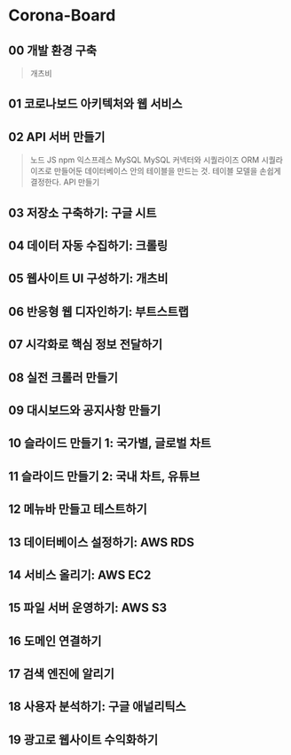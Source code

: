 # Corona-Board

## 00 개발 환경 구축
> 개츠비

## 01 코로나보드 아키텍처와 웹 서비스

## 02 API 서버 만들기
> 노드 JS
> npm
> 익스프레스
> MySQL
> MySQL 커넥터와 시퀄라이즈 ORM
시퀄라이즈로 만들어둔 데이터베이스 안의 테이블을 만드는 것. 테이블 모델을 손쉽게 결정한다.
> API 만들기
## 03 저장소 구축하기: 구글 시트

## 04 데이터 자동 수집하기: 크롤링

## 05 웹사이트 UI 구성하기: 개츠비

## 06 반응형 웹 디자인하기: 부트스트랩

## 07 시각화로 핵심 정보 전달하기

## 08 실전 크롤러 만들기

## 09 대시보드와 공지사항 만들기

## 10 슬라이드 만들기 1: 국가별, 글로벌 차트

## 11 슬라이드 만들기 2: 국내 차트, 유튜브

## 12 메뉴바 만들고 테스트하기

## 13 데이터베이스 설정하기: AWS RDS

## 14 서비스 올리기: AWS EC2

## 15 파일 서버 운영하기: AWS S3

## 16 도메인 연결하기 

## 17 검색 엔진에 알리기

## 18 사용자 분석하기: 구글 애널리틱스

## 19 광고로 웹사이트 수익화하기

